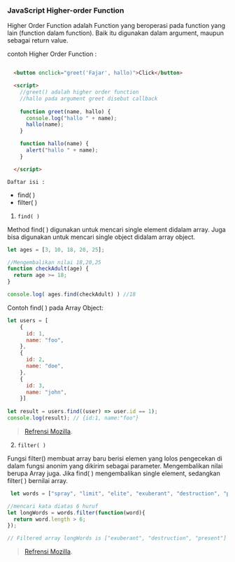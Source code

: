 ### JavaScript Higher-order Function

Higher Order Function adalah Function yang beroperasi pada function yang lain (function dalam function). Baik itu digunakan dalam argument, maupun sebagai return value.

contoh Higher Order Function :
```html

  <button onclick="greet('Fajar', hallo)">Click</button>

  <script>
    //greet() adalah higher order function
    //hallo pada argument greet disebut callback
    
    function greet(name, hallo) {
      console.log("hallo " + name);
      hallo(name);
    }

    function hallo(name) {
      alert("hallo " + name);
    }

  </script>
```

`Daftar isi :` 
- find( )
- filter( )



1. `find( )` 

Method find( ) digunakan untuk mencari single element didalam array. Juga bisa digunakan untuk mencari single object didalam array object.

```js
let ages = [3, 10, 18, 20, 25];

//Mengembalikan nilai 18,20,25
function checkAdult(age) {
  return age >= 18;
}

console.log( ages.find(checkAdult) ) //18
```
Contoh find( ) pada Array Object: 
```js
let users = [
    {
      id: 1,
      name: "foo",
    },
    {
      id: 2,
      name: "doe",
    },
    {
      id: 3,
      name: "john",
    }]
    
let result = users.find((user) => user.id == 1); 
console.log(result); // {id:1, name:"foo"}
```
> [Refrensi Mozilla](https://developer.mozilla.org/id/docs/Web/JavaScript/Reference/Global_Objects/Array/find).

2. `filter( )`

Fungsi filter() membuat array baru berisi elemen yang lolos pengecekan di dalam fungsi anonim yang dikirim sebagai parameter. Mengembalikan nilai berupa Array juga. Jika find( ) mengembalikan single element, sedangkan filter( ) bernilai array.

```js
 let words = ["spray", "limit", "elite", "exuberant", "destruction", "present"];

//mencari kata diatas 6 huruf
let longWords = words.filter(function(word){
  return word.length > 6;
});

// Filtered array longWords is ["exuberant", "destruction", "present"]
```
> [Refrensi Mozilla](https://developer.mozilla.org/id/docs/Web/JavaScript/Reference/Global_Objects/Array/filter).
